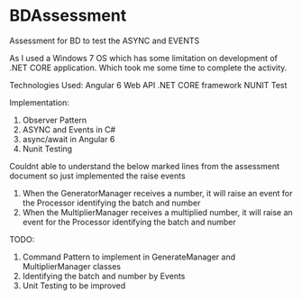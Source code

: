 # BDAssessment
Assessment for BD to test the ASYNC and EVENTS

As I used a Windows 7 OS which has some limitation on development of .NET CORE application. Which took me some time to complete the activity.

Technologies Used:
Angular 6
Web API
.NET CORE framework
NUNIT Test

Implementation:
1. Observer Pattern
2. ASYNC and Events in C#
3. async/await in Angular 6
4. Nunit Testing

Couldnt able to understand the below marked lines from the assessment document so just implemented the raise events
1. When the GeneratorManager receives a number, it will raise an event for the Processor identifying the batch and number
2. When the MultiplierManager receives a multiplied number, it will raise an event for the Processor identifying the batch and number

TODO:
1. Command Pattern to implement in GenerateManager and MultiplierManager classes
2. Identifying the batch and number by Events
3. Unit Testing to be improved
